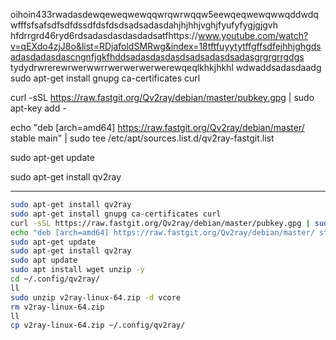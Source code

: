 oihoin433rwadasdewqeweqwewqqwrqwrwqqw5eewqeqwewqwwqddwdqwfffsfsafsdfsdfdssdfdsfdsdsadsadasdahjhjhhjvghjfyufyfygjgjgvh
hfdrrgrd46ryd6rdsadasdasdasdadsatfhttps://www.youtube.com/watch?v=qEXdo4zjJ8o&list=RDjafoldSMRwg&index=18tftfuyytytffgffsdfejhhjghgdsadasdadasdascngnfjgkfhddsadasdasdasdsadsadasdsadasgrgrgrrgdgs
tydydrwrerewrwerwwrrwerwerwerwerewqeqlkhkjhkhl
wdwaddsadasdaadg
sudo apt-get install gnupg ca-certificates curl

curl -sSL https://raw.fastgit.org/Qv2ray/debian/master/pubkey.gpg | sudo apt-key add -


echo "deb [arch=amd64] https://raw.fastgit.org/Qv2ray/debian/master/ stable main" | sudo tee /etc/apt/sources.list.d/qv2ray-fastgit.list

sudo apt-get update

sudo apt-get install qv2ray

---

```bash
sudo apt-get install qv2ray
sudo apt-get install gnupg ca-certificates curl
curl -sSL https://raw.fastgit.org/Qv2ray/debian/master/pubkey.gpg | sudo apt-key add -
echo "deb [arch=amd64] https://raw.fastgit.org/Qv2ray/debian/master/ stable main" | sudo tee /etc/apt/sources.list.d/qv2ray-fastgit.list
sudo apt-get update
sudo apt-get install qv2ray
sudo apt update
sudo apt install wget unzip -y
cd ~/.config/qv2ray/
ll
sudo unzip v2ray-linux-64.zip -d vcore
rm v2ray-linux-64.zip 
ll
cp v2ray-linux-64.zip ~/.config/qv2ray/
```

